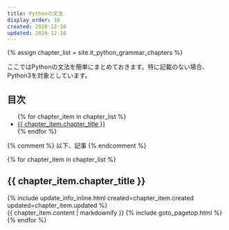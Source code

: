 ```yaml
---
title: Pythonの文法
display_order: 10
created: 2020-12-10
updated: 2020-12-10
---
```

{% assign chapter_list = site.it_python_grammar_chapters %}

ここではPythonの文法を簡単にまとめておきます。特に記載のない場合、Python3を対象としています。

## <a name="index">目次</a>

<ul>
{% for chapter_item in chapter_list %}
<li><a href="#{{ chapter_item.chapter_id }}">{{ chapter_item.chapter_title }}</a></li>
{% endfor %}
</ul>

{% comment %} 以下、記事 {% endcomment %}

{% for chapter_item in chapter_list %}
## <a name="{{ chapter_item.chapter_id }}">{{ chapter_item.chapter_title }}</a>
<div class="chapter-updated">{% include update_info_inline.html created=chapter_item.created updated=chapter_item.updated %}</div>
{{ chapter_item.content | markdownify }}
{% include goto_pagetop.html %}
{% endfor %}
